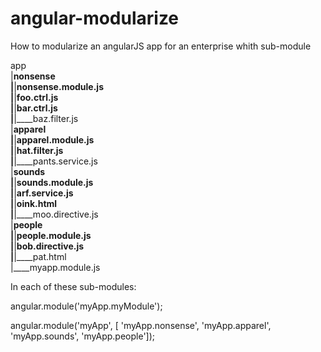 angular-modularize
==================

How to modularize an angularJS app for an enterprise whith sub-module


app  
|____nonsense  
|____|____nonsense.module.js  
|____|____foo.ctrl.js  
|____|____bar.ctrl.js  
|____|____baz.filter.js  
|____apparel  
|____|____apparel.module.js  
|____|____hat.filter.js  
|____|____pants.service.js  
|____sounds  
|____|____sounds.module.js  
|____|____arf.service.js  
|____|____oink.html  
|____|____moo.directive.js  
|____people  
|____|____people.module.js  
|____|____bob.directive.js  
|____|____pat.html  
|____myapp.module.js  

In each of these sub-modules:

angular.module('myApp.myModule');


angular.module('myApp', [
   'myApp.nonsense', 
   'myApp.apparel', 
   'myApp.sounds', 
   'myApp.people']);